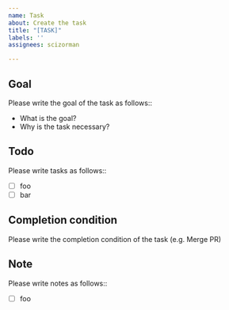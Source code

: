 ```yaml
---
name: Task
about: Create the task
title: "[TASK]"
labels: ''
assignees: scizorman

---
```


## Goal
Please write the goal of the task as follows::
- What is the goal?
- Why is the task necessary?

## Todo
Please write tasks as follows::
- [ ] foo
- [ ] bar

## Completion condition
Please write the completion condition of the task
(e.g. Merge PR)

## Note
Please write notes as follows::
- [ ] foo
